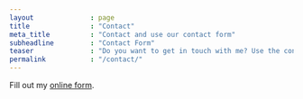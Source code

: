 ```yaml
---
layout              : page
title               : "Contact"
meta_title          : "Contact and use our contact form"
subheadline         : "Contact Form"
teaser              : "Do you want to get in touch with me? Use the contact form."
permalink           : "/contact/"
---
```


<div id="wufoo-z17xipy00x3tvby"> Fill out my <a href="https://earquiz.wufoo.com/forms/z17xipy00x3tvby">online form</a>. </div> <script type="text/javascript"> var z17xipy00x3tvby; (function(d, t) { var s = d.createElement(t), options = { 'userName':'earquiz', 'formHash':'z17xipy00x3tvby', 'autoResize':true, 'height':'439', 'async':true, 'host':'wufoo.com', 'header':'show', 'ssl':true }; s.src = ('https:' == d.location.protocol ?'https://':'http://') + 'secure.wufoo.com/scripts/embed/form.js'; s.onload = s.onreadystatechange = function() { var rs = this.readyState; if (rs) if (rs != 'complete') if (rs != 'loaded') return; try { z17xipy00x3tvby = new WufooForm(); z17xipy00x3tvby.initialize(options); z17xipy00x3tvby.display(); } catch (e) { } }; var scr = d.getElementsByTagName(t)[0], par = scr.parentNode; par.insertBefore(s, scr); })(document, 'script'); </script>